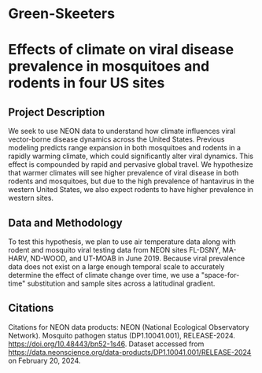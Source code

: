 # Green-Skeeters
# Effects of climate on viral disease prevalence in mosquitoes and rodents in four US sites

## Project Description
We seek to use NEON data to understand how climate influences viral vector-borne disease dynamics across the United States. Previous modeling predicts range expansion in both mosquitoes and rodents in a rapidly warming climate, which could significantly alter viral dynamics. This effect is compounded by rapid and pervasive global travel. We hypothesize that warmer climates will see higher prevalence of viral disease in both rodents and mosquitoes, but due to the high prevalence of hantavirus in the western United States, we also expect rodents to have higher prevalence in western sites. 

## Data and Methodology
To test this hypothesis, we plan to use air temperature data along with rodent and mosquito viral testing data from NEON sites FL-DSNY, MA-HARV, ND-WOOD, and UT-MOAB in June 2019. Because viral prevalence data does not exist on a large enough temporal scale to accurately determine the effect of climate change over time, we use a "space-for-time" substitution and sample sites across a latitudinal gradient. 

## Citations
Citations for NEON data products: 
NEON (National Ecological Observatory Network). Mosquito pathogen status (DP1.10041.001), RELEASE-2024. https://doi.org/10.48443/bn52-1s46. Dataset accessed from https://data.neonscience.org/data-products/DP1.10041.001/RELEASE-2024 on February 20, 2024.

